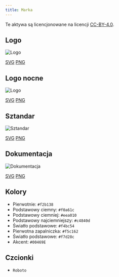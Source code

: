 ```yaml
---
title: Marka
---
```


Te aktywa są licencjonowane na licencji [CC-BY-4.0](https://github.com/LinwoodCloud/Butterfly/blob/develop/BRANDING_LICENSE).

## Logo

![Logo](/img/logo.svg)

[SVG](/img/logo.svg) [PNG](/img/logo.png)

## Logo nocne

![Logo](/img/nightly.svg)

[SVG](/img/nightly.svg) [PNG](/img/nightly.png)

## Sztandar

![Sztandar](/img/banner.svg)

[SVG](/img/banner.svg) [PNG](/img/banner.png)

## Dokumentacja

![Dokumentacja](/img/docs.svg)

[SVG](/img/docs.svg) [PNG](/img/docs.png)

## Kolory

* Pierwotnie: `#f2b138`
* Podstawowy ciemny: `#f0a61c`
* Podstawowy ciemniej: `#eea010`
* Podstawowy najciemniejszy: `#c4840d`
* Światło podstawowe: `#f4bc54`
* Pierwotna zapalniczka: `#f5c162`
* Światło podstawowe: `#f7d28c`
* Akcent: `#00469E`

## Czcionki

* `Roboto`
